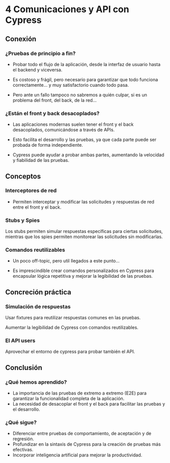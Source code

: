 # 4 Comunicaciones y API con Cypress

## Conexión 

### ¿Pruebas de principio a fin?

- Probar todo el flujo de la aplicación, desde la interfaz de usuario hasta el backend y viceversa.

- Es costoso y frágil, pero necesario para garantizar que todo funciona correctamente... y muy satisfactorio cuando todo pasa.

- Pero ante un fallo tampoco no sabremos a quién culpar, si es un problema del front, del back, de la red...

### ¿Están el front y back desacoplados?

- Las aplicaciones modernas suelen tener el front y el back desacoplados, comunicándose a través de APIs.

- Esto facilita el desarrollo y las pruebas, ya que cada parte puede ser probada de forma independiente.

- Cypress puede ayudar a probar ambas partes, aumentando la velocidad y fiabilidad de las pruebas.

## Conceptos

### Interceptores de red

- Permiten interceptar y modificar las solicitudes y respuestas de red entre el front y el back.


### Stubs y Spies

Los stubs permiten simular respuestas específicas para ciertas solicitudes, mientras que los spies permiten monitorear las solicitudes sin modificarlas.

### Comandos reutilizables

- Un poco off-topic, pero util llegados a este punto...

- Es imprescindible crear comandos personalizados en Cypress para encapsular lógica repetitiva y mejorar la legibilidad de las pruebas.

## Concreción práctica

### Simulación de respuestas

Usar fixtures para reutilizar respuestas comunes en las pruebas.

Aumentar la legibilidad de Cypress con comandos reutilizables.

### El API users

Aprovechar el entorno de cypress para probar también el API.

## Conclusión

### ¿Qué hemos aprendido?

- La importancia de las pruebas de extremo a extremo (E2E) para garantizar la funcionalidad completa de la aplicación.
- La necesidad de desacoplar el front y el back para facilitar las pruebas y el desarrollo.

### ¿Qué sigue?

- Diferenciar entre pruebas de comportamiento, de aceptación y de regresión.
- Profundizar en la sintaxis de Cypress para la creación de pruebas más efectivas.
- Incorporar inteligencia artificial para mejorar la productividad.


